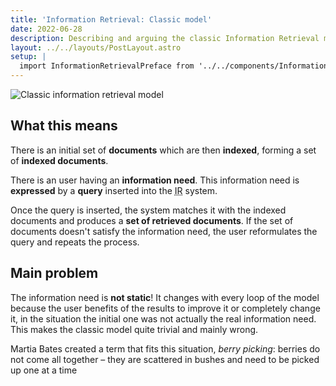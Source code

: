 ```yaml
---
title: 'Information Retrieval: Classic model'
date: 2022-06-28
description: Describing and arguing the classic Information Retrieval model
layout: ../../layouts/PostLayout.astro
setup: |
  import InformationRetrievalPreface from '../../components/InformationRetrievalPreface.astro'
---
```


<InformationRetrievalPreface />

![Classic information retrieval model](/assets/images/classic-ir-model.png)

## What this means

There is an initial set of **documents** which are then **indexed**, forming a set of **indexed documents**.

There is an user having an **information need**. This information need is **expressed** by a **query** inserted into the <abbr title="Information Retrieval">IR</abbr> system.

Once the query is inserted, the system matches it with the indexed documents and produces a **set of retrieved documents**.
If the set of documents doesn't satisfy the information need, the user reformulates the query and repeats the process.

## Main problem

The information need is **not static**! It changes with every loop of the model because the user benefits of the results to improve it or completely change it, in the situation the initial one was not actually the real information need. This makes the classic model quite trivial and mainly wrong.

Martia Bates created a term that fits this situation, _berry picking_: berries do not come all together – they
are scattered in bushes and need to be picked up one at a time
